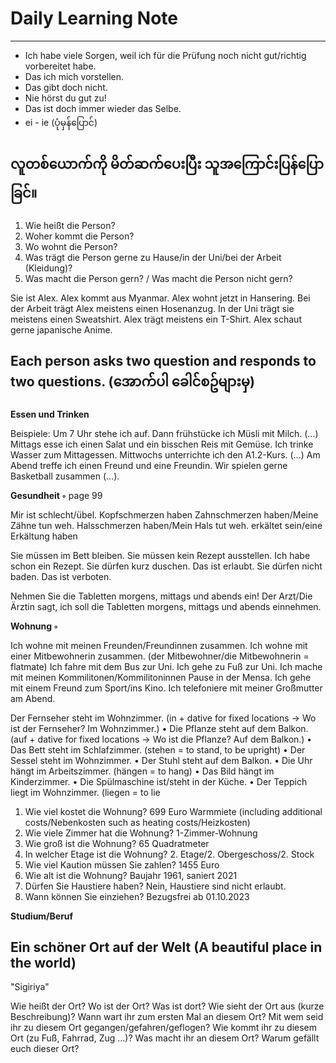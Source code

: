 # Daily Learning Note
------

- Ich habe viele Sorgen, weil ich für die Prüfung noch nicht gut/richtig vorbereitet habe.
- Das ich mich vorstellen.
- Das gibt doch nicht.
- Nie hörst du gut zu!
- Das ist doch immer wieder das Selbe.
- ei - ie (ပုံမှန်ပြောင်)

## **လူတစ်ယောက်ကို မိတ်ဆက်ပေးပြီး သူအကြောင်းပြန်ပြောခြင်။**

1. Wie heißt die Person? 
2. Woher kommt die Person? 
3. Wo wohnt die Person? 
4. Was trägt die Person gerne zu Hause/in der Uni/bei der Arbeit (Kleidung)? 
5. Was macht die Person gern? / Was macht die Person nicht gern?

Sie ist Alex. 
Alex kommt aus Myanmar. 
Alex wohnt jetzt in Hansering.
Bei der Arbeit trägt Alex meistens einen Hosenanzug.
In der Uni trägt sie meistens einen Sweatshirt. 
Alex trägt meistens ein T-Shirt.
Alex schaut gerne japanische Anime.

## **Each person asks two question and responds to two questions.** (အောက်ပါ ခေါင်စဥ်များမှ)

**Essen und Trinken**

Beispiele: Um 7 Uhr stehe ich auf. Dann frühstücke ich Müsli mit Milch.
(…) Mittags esse ich einen Salat und ein bisschen Reis mit Gemüse. Ich
trinke Wasser zum Mittagessen. Mittwochs unterrichte ich den A1.2-Kurs.
(…) Am Abend treffe ich einen Freund und eine Freundin. Wir spielen
gerne Basketball zusammen (...).


**Gesundheit ◦** 
page 99

Mir ist schlecht/übel.
Kopfschmerzen haben
Zahnschmerzen haben/Meine Zähne tun weh.
Halsschmerzen haben/Mein Hals tut weh.
erkältet sein/eine Erkältung haben

Sie müssen im Bett bleiben.
Sie müssen kein Rezept ausstellen.
Ich habe schon ein Rezept.
Sie dürfen kurz duschen. Das ist erlaubt.
Sie dürfen nicht baden. Das ist verboten.

Nehmen Sie die Tabletten morgens, mittags und abends ein!
Der Arzt/Die Ärztin sagt, ich soll die Tabletten morgens, mittags und abends einnehmen.

**Wohnung ◦**

Ich wohne mit meinen Freunden/Freundinnen zusammen.
Ich wohne mit einer Mitbewohnerin zusammen. (der Mitbewohner/die Mitbewohnerin = flatmate)
Ich fahre mit dem Bus zur Uni. Ich gehe zu Fuß zur Uni.
Ich mache mit meinen Kommilitonen/Kommilitoninnen Pause in der Mensa.
Ich gehe mit einem Freund zum Sport/ins Kino.
Ich telefoniere mit meiner Großmutter am Abend.

Der Fernseher steht im Wohnzimmer. (in + dative for fixed locations → Wo ist der Fernseher? Im Wohnzimmer.)
• Die Pflanze steht auf dem Balkon. (auf + dative for fixed locations → Wo ist die Pflanze? Auf dem Balkon.)
• Das Bett steht im Schlafzimmer. (stehen = to stand, to be upright)
• Der Sessel steht im Wohnzimmer.
• Der Stuhl steht auf dem Balkon.
• Die Uhr hängt im Arbeitszimmer. (hängen = to hang)
• Das Bild hängt im Kinderzimmer.
• Die Spülmaschine ist/steht in der Küche.
• Der Teppich liegt im Wohnzimmer. (liegen = to lie

1. Wie viel kostet die Wohnung? 699 Euro Warmmiete (including additional costs/Nebenkosten such as heating costs/Heizkosten)
2. Wie viele Zimmer hat die Wohnung? 1-Zimmer-Wohnung
3. Wie groß ist die Wohnung? 65 Quadratmeter
4. In welcher Etage ist die Wohnung? 2. Etage/2. Obergeschoss/2. Stock
5. Wie viel Kaution müssen Sie zahlen? 1455 Euro
6. Wie alt ist die Wohnung? Baujahr 1961, saniert 2021
7. Dürfen Sie Haustiere haben? Nein, Haustiere sind nicht erlaubt.
8. Wann können Sie einziehen? Bezugsfrei ab 01.10.2023

**Studium/Beruf**

## **Ein schöner Ort auf der Welt (A beautiful place in the world)**

"Sigiriya"

Wie heißt der Ort?
Wo ist der Ort?
Was ist dort? 
Wie sieht der Ort aus (kurze Beschreibung)? 
Wann wart ihr zum ersten Mal an diesem Ort?
Mit wem seid ihr zu diesem Ort gegangen/gefahren/geflogen? 
Wie kommt ihr zu diesem Ort (zu Fuß, Fahrrad, Zug …)?
Was macht ihr an diesem Ort?
Warum gefällt euch dieser Ort?
